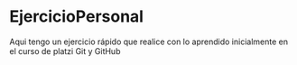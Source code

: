 # EjercicioPersonal
Aqui tengo un ejercicio rápido que realice con lo aprendido inicialmente en el curso de platzi Git y GitHub
